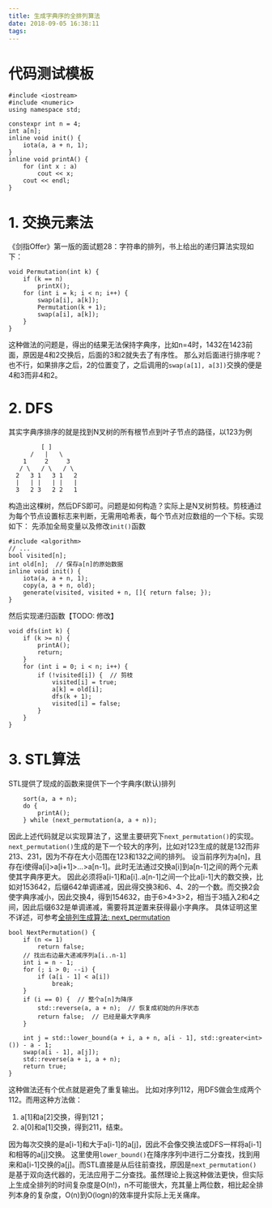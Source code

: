 ```yaml
---
title: 生成字典序的全排列算法
date: 2018-09-05 16:38:11
tags:
---
```

# 代码测试模板
```
#include <iostream>
#include <numeric>
using namespace std;

constexpr int n = 4;
int a[n];
inline void init() {
    iota(a, a + n, 1);
}
inline void printA() {
    for (int x : a)
        cout << x;
    cout << endl;
}
```

# 1. 交换元素法
《剑指Offer》第一版的面试题28：字符串的排列，书上给出的递归算法实现如下：
```
void Permutation(int k) {
    if (k == n)
        printX();
    for (int i = k; i < n; i++) {
        swap(a[i], a[k]);
        Permutation(k + 1);
        swap(a[i], a[k]);
    }
}
```

这种做法的问题是，得出的结果无法保持字典序，比如n=4时，1432在1423前面，原因是4和2交换后，后面的3和2就失去了有序性。
那么对后面进行排序呢？也不行，如果排序之后，2的位置变了，之后调用的`swap(a[1], a[3])`交换的便是4和3而非4和2。

# 2. DFS
其实字典序排序的就是找到N叉树的所有根节点到叶子节点的路径，以123为例
```
         [ ]
      /   |   \
    1     2     3
   / \   / \   / \
  2   3 1   3 1   2
  |   | |   | |   |
  3   2 3   2 2   1
```
构造出这棵树，然后DFS即可。问题是如何构造？实际上是N叉树剪枝。剪枝通过为每个节点设置标志来判断，无需用哈希表，每个节点对应数组的一个下标。实现如下：
先添加全局变量以及修改`init()`函数
```
#include <algorithm>
// ...
bool visited[n];
int old[n];  // 保存a[n]的原始数据
inline void init() {
    iota(a, a + n, 1);
    copy(a, a + n, old);
    generate(visited, visited + n, []{ return false; });
}
```
然后实现递归函数【TODO: 修改】
```
void dfs(int k) {
    if (k >= n) {
        printA();
        return;
    }
    for (int i = 0; i < n; i++) {
        if (!visited[i]) {  // 剪枝
            visited[i] = true;
            a[k] = old[i];
            dfs(k + 1);
            visited[i] = false;
        }
    }
}
```

# 3. STL算法
STL提供了现成的函数来提供下一个字典序(默认)排列
```
    sort(a, a + n);
    do {
        printA();
    } while (next_permutation(a, a + n));
```

因此上述代码就足以实现算法了，这里主要研究下`next_permutation()`的实现。
`next_permutation()`生成的是下一个较大的序列，比如对123生成的就是132而非213、231，因为不存在大小范围在123和132之间的排列。
设当前序列为a[n]，且存在i使得a[i]>a[i+1]>...>a[n-1]。此时无法通过交换a[i]到a[n-1]之间的两个元素使其字典序更大。
因此必须将a[i-1]和a[i]..a[n-1]之间一个比a[i-1]大的数交换，比如对153642，后缀642单调递减，因此得交换3和6、4、2的一个数。而交换2会使字典序减小，因此交换4，得到154632，由于6>4>3>2，相当于3插入2和4之间，因此后缀632是单调递减，需要将其逆置来获得最小字典序。
具体证明这里不详述，可参考[全排列生成算法: next_permutation](http://www.cnblogs.com/devymex/archive/2010/08/17/1801122.html)
```
bool NextPermutation() {
    if (n <= 1)
        return false;
    // 找出右边最大递减序列a[i..n-1]
    int i = n - 1;
    for (; i > 0; --i) {
        if (a[i - 1] < a[i])
            break;
    }
    if (i == 0) {  // 整个a[n]为降序
        std::reverse(a, a + n);  // 恢复成初始的升序状态
        return false;  // 已经是最大字典序
    }

    int j = std::lower_bound(a + i, a + n, a[i - 1], std::greater<int>()) - a - 1;
    swap(a[i - 1], a[j]);
    std::reverse(a + i, a + n);
    return true;
}
```
这种做法还有个优点就是避免了重复输出。
比如对序列112，用DFS做会生成两个112。而用这种方法做：
1. a[1]和a[2]交换，得到121；
2. a[0]和a[1]交换，得到211，结束。

因为每次交换的是a[i-1]和大于a[i-1]的a[j]，因此不会像交换法或DFS一样将a[i-1]和相等的a[j]交换。
这里使用`lower_bound()`在降序序列中进行二分查找，找到用来和a[i-1]交换的a[j]。而STL直接是从后往前查找，原因是`next_permutation()`是基于双向迭代器的，无法应用于二分查找。虽然理论上我这种做法更快，但实际上生成全排列的时间复杂度是O(n!)，n不可能很大，充其量上两位数，相比起全排列本身的复杂度，O(n)到O(logn)的效率提升实际上无关痛痒。